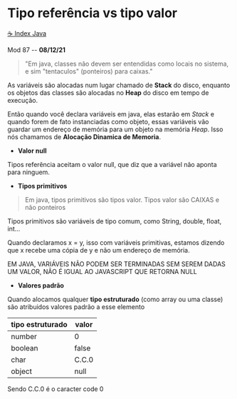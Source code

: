 # Tipo referência vs tipo valor
[☕ Index Java](../☕%20Index%20Java.md)

Mod 87 -- **08/12/21**

> "Em java, classes não devem ser entendidas como locais no sistema, e sim "tentaculos" (ponteiros) para caixas."

As variáveis são alocadas num lugar chamado de **Stack** do disco, enquanto os objetos das classes são alocadas no **Heap** do disco em tempo de execução.

Então quando você declara variáveis em java, elas estarão em *Stack* e quando forem de fato instanciadas como objeto, essas variáveis vão guardar um endereço de memória para um objeto na memória *Heap*. Isso nós chamamos de **Alocação Dinamica de Memoria**.

* **Valor null**

Tipos referência aceitam o valor null, que diz que a variável não aponta para ninguem.

* **Tipos primitivos**

> Em java, tipos primitivos são tipos valor. Tipos valor são CAIXAS e não ponteiros

Tipos primitivos são variáveis de tipo comum, como String, double, float, int...

Quando declaramos x = y, isso com variáveis primitivas, estamos dizendo que x recebe uma cópia de y e não um endereço de memória.

EM JAVA, VARIÁVEIS NÃO PODEM SER TERMINADAS SEM SEREM DADAS UM VALOR, NÃO É IGUAL AO JAVASCRIPT QUE RETORNA NULL

* **Valores padrão**

Quando alocamos qualquer **tipo estruturado** (como array ou uma classe) são atribuidos valores padrão a esse elemento

|tipo estruturado| valor |
|----------------|-------|
|     number     |   0   |
|    boolean     | false |
|      char      | C.C.0 |
|     object     |  null |

Sendo C.C.0 é o caracter code 0
